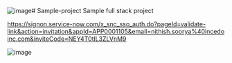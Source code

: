 ![image](https://github.com/user-attachments/assets/7bf39448-2897-4ab9-8c07-f42c9ec6e55d)# Sample-project
Sample full stack project

https://signon.service-now.com/x_snc_sso_auth.do?pageId=validate-link&action=invitation&appId=APP0001105&email=nithish.soorya%40incedoinc.com&inviteCode=NEY4T0tlL3ZLVnM9

![image](https://github.com/user-attachments/assets/84a2a253-7164-4117-a0e2-3a691589e2f0)
